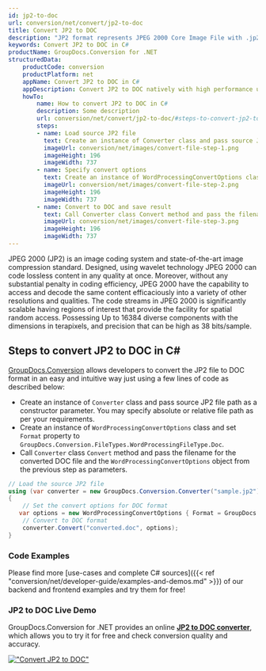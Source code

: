 ```yaml
---
id: jp2-to-doc
url: conversion/net/convert/jp2-to-doc
title: Convert JP2 to DOC
description: "JP2 format represents JPEG 2000 Core Image File with .jp2 extension. Learn how to convert JP2 to DOC file programmatically in C# language using GroupDocs.Conversion for .NET library."
keywords: Convert JP2 to DOC in C#
productName: GroupDocs.Conversion for .NET
structuredData:
    productCode: conversion
    productPlatform: net
    appName: Convert JP2 to DOC in C#
    appDescription: Convert JP2 to DOC natively with high performance using C# language and server side GroupDocs.Conversion for .NET APIs, without the use of any software like Microsoft or Open Office.
    howTo:
        name: How to convert JP2 to DOC in C# 
        description: Some description
        url: conversion/net/convert/jp2-to-doc/#steps-to-convert-jp2-to-doc-in-c
        steps:
        - name: Load source JP2 file 
          text: Create an instance of Converter class and pass source JP2 file path as a constructor parameter. You may specify absolute or relative file path as per your requirements. 
          imageUrl: conversion/net/images/convert-file-step-1.png
          imageHeight: 196
          imageWidth: 737
        - name: Specify convert options 
          text: Create an instance of WordProcessingConvertOptions class.
          imageUrl: conversion/net/images/convert-file-step-2.png
          imageHeight: 196
          imageWidth: 737
        - name: Convert to DOC and save result 
          text: Call Converter class Convert method and pass the filename for the converted HTML file and the WordProcessingConvertOptions object from the previous step as parameters.
          imageUrl: conversion/net/images/convert-file-step-3.png
          imageHeight: 196
          imageWidth: 737
---
```


JPEG 2000 (JP2) is an image coding system and state-of-the-art image compression standard. Designed, using wavelet technology JPEG 2000 can code lossless content in any quality at once. Moreover, without any substantial penalty in coding efficiency, JPEG 2000  have the capability to access and decode the same content efficaciously into a variety of other resolutions and qualities. The code streams in JPEG 2000 is significantly scalable having regions of interest that provide the facility for spatial random access. Possessing Up to 16384 diverse components with the dimensions in terapixels, and precision that can be high as 38 bits/sample.

## Steps to convert JP2 to DOC in C#

[GroupDocs.Conversion](https://products.groupdocs.com/conversion/net) allows developers to convert the JP2 file to DOC format in an easy and intuitive way just using a few lines of code as described below:

* Create an instance of `Converter` class and pass source JP2 file path as a constructor parameter. You may specify absolute or relative file path as per your requirements. 
* Create an instance of `WordProcessingConvertOptions` class and set `Format` property to `GroupDocs.Conversion.FileTypes.WordProcessingFileType.Doc`.
* Call `Converter` class `Convert` method and pass the filename for the converted DOC file and the `WordProcessingConvertOptions` object from the previous step as parameters.

```csharp
// Load the source JP2 file
using (var converter = new GroupDocs.Conversion.Converter("sample.jp2"))
{
    // Set the convert options for DOC format
   var options = new WordProcessingConvertOptions { Format = GroupDocs.Conversion.FileTypes.WordProcessingFileType.Doc };
    // Convert to DOC format
    converter.Convert("converted.doc", options);
}
```

### Code Examples

Please find more [use-cases and complete C# sources]({{< ref "conversion/net/developer-guide/examples-and-demos.md" >}}) of our backend and frontend examples and try them for free!

### JP2 to DOC Live Demo

GroupDocs.Conversion for .NET provides an online [**JP2 to DOC converter**](https://products.groupdocs.app/conversion/jp2-to-doc), which allows you to try it for free and check conversion quality and accuracy.

[!["Convert JP2 to DOC"](conversion/net/images/convert-to-doc/convert-jp2-to-doc.png)](https://products.groupdocs.app/conversion/jp2-to-doc)